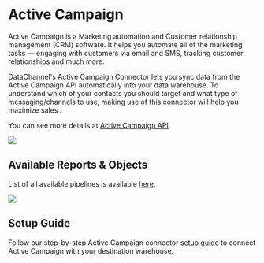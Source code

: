 # Active Campaign

Active Campaign is a Marketing automation and Customer relationship management (CRM) software. It helps you automate all of the marketing tasks — engaging with customers via email and SMS, tracking customer relationships and much more.

DataChannel's Active Campaign Connector lets you sync data from the Active Campaign API automatically into your data warehouse. To understand which of your contacts you should target and what type of messaging/channels to use, making use of this connector will help you maximize sales .

You can see more details at [Active Campaign API](https://developers.activecampaign.com/reference/overview "Active Campaign API").

![](../images/active-campaign-screen.png)

## Available Reports & Objects

List of all available pipelines is available [here](./pipelines.md).

![](../images/active-campaign-pipelines-list.png)

## Setup Guide

Follow our step-by-step Active Campaign connector [setup guide](./setup.md) to connect Active Campaign with your destination warehouse.